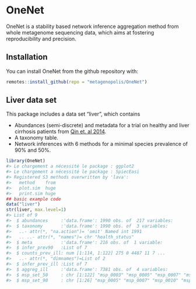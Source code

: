 
<!-- README.md is generated from README.Rmd. Please edit that file -->

# OneNet

<!-- badges: start -->
<!-- badges: end -->

OneNet is a stability based network inference aggregation method from
whole metagenome sequencing data, which aims at fostering
reproducibility and precision.

## Installation

You can install OneNet from the github repository with:

``` r
remotes::install_github(repo = "metagenopolis/OneNet")
```

## Liver data set

This package includes a data set “liver”, which contains

- Abundances (semi-discrete) and metadata for a trial on healthy and
  liver cirrhosis patients from [Qin et. al
  2014](https://pubmed.ncbi.nlm.nih.gov/25079328/).
- A taxonomy table.
- Network inferences with 6 methods for a minimal species prevalence of
  90% and 50%.

``` r
library(OneNet)
#> Le chargement a nécessité le package : ggplot2
#> Le chargement a nécessité le package : SpiecEasi
#> Registered S3 methods overwritten by 'lava':
#>   method    from
#>   plot.sim  huge
#>   print.sim huge
## basic example code
data("liver")
str(liver, max.level=1)
#> List of 9
#>  $ abundances     :'data.frame': 1990 obs. of  217 variables:
#>  $ taxonomy       :'data.frame': 1990 obs. of  3 variables:
#>   ..- attr(*, "na.action")= 'omit' Named int 1991
#>   .. ..- attr(*, "names")= chr "health_status"
#>  $ meta           :'data.frame': 216 obs. of  1 variable:
#>  $ infer_prev90   :List of 7
#>  $ counts_prev_ill: num [1:114, 1:122] 275 0 4487 11 7 ...
#>   ..- attr(*, "dimnames")=List of 2
#>  $ infer_prev_ill :List of 7
#>  $ aggreg_ill     :'data.frame': 7381 obs. of  4 variables:
#>  $ msp_set_50     : chr [1:122] "msp_0003" "msp_0005" "msp_0007" "msp_0008" ...
#>  $ msp_set_90     : chr [1:26] "msp_0005" "msp_0007" "msp_0010" "msp_0011" ...
```
